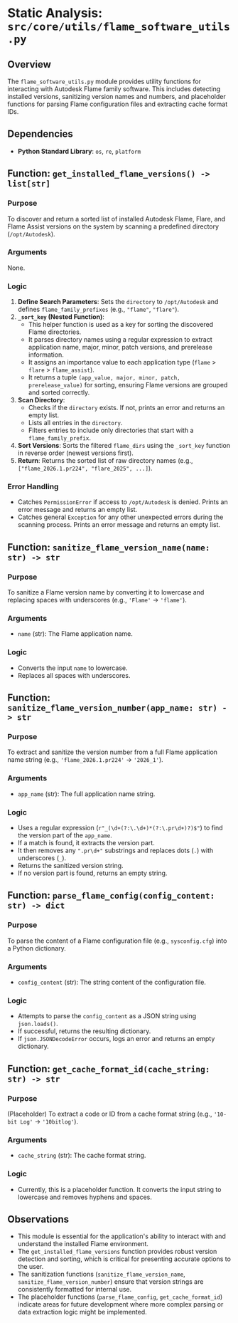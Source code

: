 # Static Analysis: `src/core/utils/flame_software_utils.py`

## Overview
The `flame_software_utils.py` module provides utility functions for interacting with Autodesk Flame family software. This includes detecting installed versions, sanitizing version names and numbers, and placeholder functions for parsing Flame configuration files and extracting cache format IDs.

## Dependencies
- **Python Standard Library**: `os`, `re`, `platform`

## Function: `get_installed_flame_versions() -> list[str]`

### Purpose
To discover and return a sorted list of installed Autodesk Flame, Flare, and Flame Assist versions on the system by scanning a predefined directory (`/opt/Autodesk`).

### Arguments
None.

### Logic
1.  **Define Search Parameters**: Sets the `directory` to `/opt/Autodesk` and defines `flame_family_prefixes` (e.g., `"flame"`, `"flare"`).
2.  **`_sort_key` (Nested Function)**:
    - This helper function is used as a key for sorting the discovered Flame directories.
    - It parses directory names using a regular expression to extract application name, major, minor, patch versions, and prerelease information.
    - It assigns an importance value to each application type (`flame` > `flare` > `flame_assist`).
    - It returns a tuple `(app_value, major, minor, patch, prerelease_value)` for sorting, ensuring Flame versions are grouped and sorted correctly.
3.  **Scan Directory**: 
    - Checks if the `directory` exists. If not, prints an error and returns an empty list.
    - Lists all entries in the `directory`.
    - Filters entries to include only directories that start with a `flame_family_prefix`.
4.  **Sort Versions**: Sorts the filtered `flame_dirs` using the `_sort_key` function in reverse order (newest versions first).
5.  **Return**: Returns the sorted list of raw directory names (e.g., `["flame_2026.1.pr224", "flare_2025", ...]`).

### Error Handling
- Catches `PermissionError` if access to `/opt/Autodesk` is denied. Prints an error message and returns an empty list.
- Catches general `Exception` for any other unexpected errors during the scanning process. Prints an error message and returns an empty list.

## Function: `sanitize_flame_version_name(name: str) -> str`

### Purpose
To sanitize a Flame version name by converting it to lowercase and replacing spaces with underscores (e.g., `'Flame'` -> `'flame'`).

### Arguments
- `name` (str): The Flame application name.

### Logic
- Converts the input `name` to lowercase.
- Replaces all spaces with underscores.

## Function: `sanitize_flame_version_number(app_name: str) -> str`

### Purpose
To extract and sanitize the version number from a full Flame application name string (e.g., `'flame_2026.1.pr224'` -> `'2026_1'`).

### Arguments
- `app_name` (str): The full application name string.

### Logic
- Uses a regular expression (`r"_(\d+(?:\.\d+)*(?:\.pr\d+)?)$"`) to find the version part of the `app_name`.
- If a match is found, it extracts the version part.
- It then removes any `".pr\d+"` substrings and replaces dots (`.`) with underscores (`_`).
- Returns the sanitized version string.
- If no version part is found, returns an empty string.

## Function: `parse_flame_config(config_content: str) -> dict`

### Purpose
To parse the content of a Flame configuration file (e.g., `sysconfig.cfg`) into a Python dictionary.

### Arguments
- `config_content` (str): The string content of the configuration file.

### Logic
- Attempts to parse the `config_content` as a JSON string using `json.loads()`.
- If successful, returns the resulting dictionary.
- If `json.JSONDecodeError` occurs, logs an error and returns an empty dictionary.

## Function: `get_cache_format_id(cache_string: str) -> str`

### Purpose
(Placeholder) To extract a code or ID from a cache format string (e.g., `'10-bit Log'` -> `'10bitlog'`).

### Arguments
- `cache_string` (str): The cache format string.

### Logic
- Currently, this is a placeholder function. It converts the input string to lowercase and removes hyphens and spaces.

## Observations
- This module is essential for the application's ability to interact with and understand the installed Flame environment.
- The `get_installed_flame_versions` function provides robust version detection and sorting, which is critical for presenting accurate options to the user.
- The sanitization functions (`sanitize_flame_version_name`, `sanitize_flame_version_number`) ensure that version strings are consistently formatted for internal use.
- The placeholder functions (`parse_flame_config`, `get_cache_format_id`) indicate areas for future development where more complex parsing or data extraction logic might be implemented.
